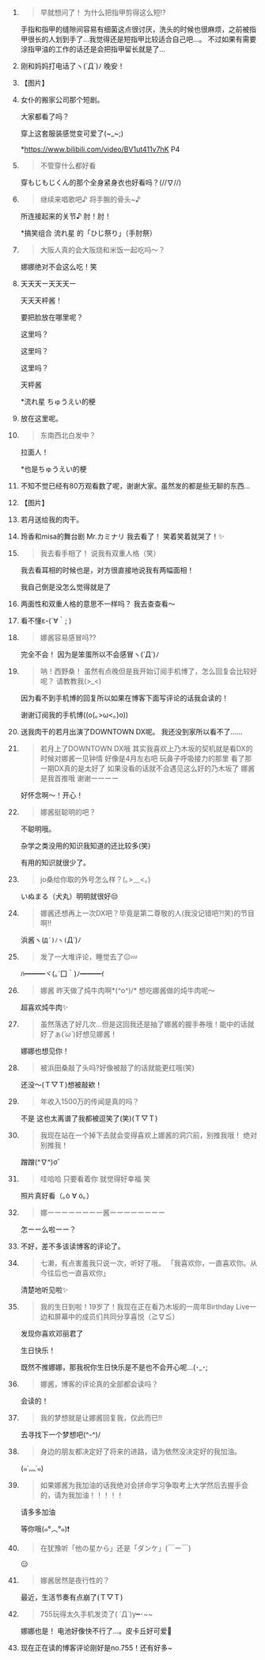 1. > 早就想问了！ 为什么把指甲剪得这么短⁉︎

   手指和指甲的缝隙间容易有细菌这点很讨厌，洗头的时候也很麻烦，之前被指甲很长的人划到手了…我觉得还是短指甲比较适合自己吧…。 不过如果有需要涂指甲油的工作的话还是会把指甲留长就是了…

2. 刚和妈妈打电话了ヽ(`Д´)ﾉ 晚安！

3. 【图片】

4. 女仆的搬家公司那个短剧。 

   大家都看了吗？

   穿上这套服装感觉变可爱了(~_~;)

   *https://www.bilibili.com/video/BV1ut411v7hK  P4

5. > 不管穿什么都好看

   穿もじもじくん的那个全身紧身衣也好看吗？\(//∇//)

6. > 继续来唱歌吧♪ 将手腕的骨头~♪

   所连接起来的关节♪ 肘！肘！

   *搞笑组合 流れ星 的「ひじ祭り」（手肘祭）

7. > 大阪人真的会大阪烧和米饭一起吃吗〜？

   娜娜绝对不会这么吃！笑

8. 天天天ー天天天ー 

   天天天枰酱！ 

   要把脸放在哪里呢？ 

   这里吗？ 

   这里吗？ 

   这里吗？ 

   天枰酱

   *流れ星 ちゅうえい的梗

9. 放在这里呢。

10. > 东南西北白发中？

    拉面人！

    *也是ちゅうえい的梗

11. 不知不觉已经有80万观看数了呢，谢谢大家。虽然发的都是些无聊的东西…

12. 【图片】

13. 若月送给我的肉干。

14. 玲香和misa的舞台剧
    Mr.カミナリ
    我去看了！
    笑着笑着就哭了！✨

15. > 我去看手相了！ 说我有双重人格（笑）

    我去看耳相的时候也是，对方很直接地说我有两幅面相！

    我自己倒是没怎么觉得就是了

16. 两面性和双重人格的意思不一样吗？
    我去查查看〜

17. 看不懂ε-(´∀｀; )

18. > 娜酱容易感冒吗⁇

    完全不会！ 因为是笨蛋所以不会感冒ヽ(`Д´)ﾉ

19. > 呐！西野桑！ 虽然有点晚但是我开始订阅手机博了，怎么回复会比较好呢？ 请教教我(>_<)

    因为看不到手机博的回复所以如果在博客下面写评论的话我会读的！ 

    谢谢订阅我的手机博((o(｡>ω<｡)o))

20. 送我肉干的若月出演了DOWNTOWN DX呢。
    我还没到家所以看不了……

21. > 若月上了DOWNTOWN DX哦 其实我喜欢上乃木坂的契机就是看DX的时候对娜酱一见钟情 好像是4月左右吧 玩鼻子呼吸接力的那里 看了那一期DX真的是太好了 如果没看的话就不会遇见这么好的乃木坂了 娜酱是我首推哦 谢谢ーーーー

    好怀念啊〜！开心！

22. > 娜酱挺聪明的吧？

    不聪明哦。 

    杂学之类没用的知识我知道的还比较多(笑)  

    有用的知识就很少了。

23. > jo桑给你取的外号怎么样？(｡>﹏<｡)

    いぬまる（犬丸）明明就很好😒

24. > 娜酱还想再上一次DX吧？毕竟是第二尊敬的人(我没记错吧⁈笑)的节目啊‼︎

    浜酱ヽ(`Д´)ﾉヽ(`Д´)ﾉ

25. > 发了一大堆评论，睡觉去了😑💤

    ﾊ━━━ヾ(｡´囗｀)ﾉ━━━ｲ

26. > 娜酱 昨天做了炖牛肉啊*\(^o^)/* 想吃娜酱做的炖牛肉呢〜

    超喜欢炖牛肉✨

27. > 虽然落选了好几次…但是这回我还是抽了娜酱的握手券哦！能中的话就好了ぁ(*´ω`*)好想见娜酱！

    娜娜也想见你！

28. > 被浜田桑敲了头吗?好像被敲了的话就能更红哦(笑)

    还没〜(Ｔ▽Ｔ)想被敲欸！

29. > 年收入1500万的传闻是真的吗？

    不是 这也太离谱了我都被逗笑了(笑)(Ｔ▽Ｔ)

30. > 我现在站在一个掉下去就会变得喜欢上娜酱的洞穴前，别推我哦！ 绝对别推我！

    蹭蹭(^∇^)σ゛

31. > 哇哈哈 只要看着你 就觉得好幸福 笑

    照片真好看（｡ò ∀ ó｡）

32. > 娜ーーーーーーーー酱ーーーーーーーー

    怎ーー么啦ーー？

33. 不好，差不多该读博客的评论了。

34. > 七濑，有点害羞我只说一次，听好了哦。 「我喜欢你，一直喜欢你。从今往后也一直喜欢你」

    清楚地听见啦✨

35. > 我的生日到啦！19岁了！我现在正在看乃木坂的一周年Birthday Live一边和屏幕中的成员们共同分享喜悦（≧∇≦）

    发现你喜欢邓丽君了 

    生日快乐！ 

    既然不推娜娜，那我祝你生日快乐是不是也不会开心呢…(･_･;

36. > 娜酱，博客的评论真的全部都会读吗？

    会读的！

37. > 我的梦想就是让娜酱回复我，仅此而已‼︎

    去寻找下一个梦想吧(^-^)/

38. > 身边的朋友都决定好了将来的进路，请为依然没决定好的我加油。

    (๑˙灬˙๑)

39. > 如果娜酱为我加油的话我绝对会拼命学习争取考上大学然后去握手会的，请为我加油！！！！！

    请多多加油 

    等你哦(๑°︿°๑)❗️

40. > 在犹豫听「他の星から」还是「ダンケ」(￣ー￣)

    😑

41. > 娜酱居然是夜行性的？

    最近，生活节奏有点崩了(Ｔ▽Ｔ)

42. > 755玩得太久手机发烫了( ´Д`)y━･~~

    娜娜也是！  电池好像快不行了…。皮卡丘好可爱👏

43. 现在正在读的博客评论刚好是no.755！还有好多~